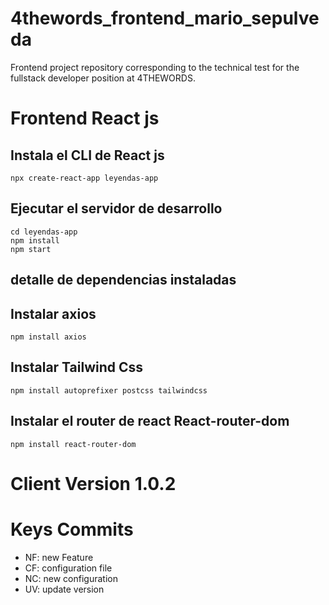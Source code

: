 # 4thewords_frontend_mario_sepulveda
Frontend project repository corresponding to the technical test for the fullstack developer position at 4THEWORDS.


# Frontend React js

## Instala el CLI de React js
    npx create-react-app leyendas-app


## Ejecutar el servidor de desarrollo
    cd leyendas-app
    npm install
    npm start


## detalle de dependencias instaladas
## Instalar axios
    npm install axios

## Instalar Tailwind Css
    npm install autoprefixer postcss tailwindcss

## Instalar el router de react React-router-dom
    npm install react-router-dom


# Client Version 1.0.2


# Keys Commits

* NF: new Feature
* CF: configuration file
* NC: new configuration
* UV: update version     